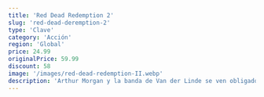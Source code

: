 ```yaml
---
title: 'Red Dead Redemption 2'
slug: 'red-dead-deremption-2'
type: 'Clave'
category: 'Acción'
region: 'Global'
price: 24.99
originalPrice: 59.99
discount: 58
image: '/images/red-dead-redemption-II.webp'
description: 'Arthur Morgan y la banda de Van der Linde se ven obligados a huir. Con agentes federales y los mejores cazarrecompensas de la nación pisándoles los talones, la banda deberá atracar, robar y luchar para sobrevivir en su camino por el escabroso territorio del corazón de América. Mientras las divisiones internas aumentan y amenazan con separarlos a todos, Arthur deberá elegir entre sus propios ideales y la lealtad a la banda que lo vio crecer.'
---
```

